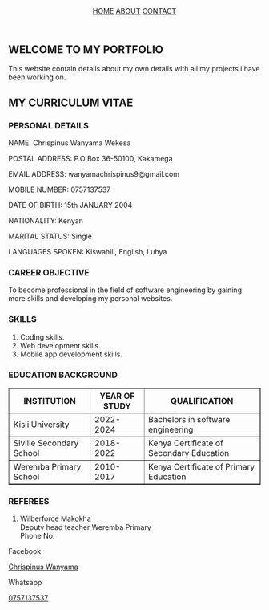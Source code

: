 <!DOCTYPE html>
<html lang="en">
<head>
    <meta charset="UTF-8">
    <meta name="viewport" content="width=device-width, initial-scale=1.0">
    <title>MY FIRST WEBSITE</title>
</head>
<body>
    <header>
        <nav>
            <a href="#home">HOME</a>
            <a href="#about">ABOUT</a>
            <a href="#contact">CONTACT</a>
        </nav>
    </header>
    <section id="home">
        <h1>WELCOME TO MY PORTFOLIO</h1>
        <p>This website contain details about my own details with all my projects i have been working on.</p>
    </section>
    <section id="about">
        <h1>MY CURRICULUM VITAE</h1>
        <h3>PERSONAL DETAILS</h3>
        <p>NAME: Chrispinus Wanyama Wekesa</p>
        <p>POSTAL ADDRESS: P.O Box 36-50100, Kakamega</p>
        <p>EMAIL ADDRESS: wanyamachrispinus9@gmail.com</p>
        <p>MOBILE NUMBER: 0757137537</p>
        <p>DATE OF BIRTH: 15th JANUARY 2004</p>
        <p>NATIONALITY: Kenyan</p>
        <p>MARITAL STATUS: Single</p>
        <p>LANGUAGES SPOKEN: Kiswahili, English, Luhya</p>
        <h3>CAREER OBJECTIVE</h3>
        <p>To become professional in the field of software engineering by gaining more skills and developing my personal websites.</p>
        <h3>SKILLS</h3>
        <ol>
            <li>Coding skills.</li>
            <li>Web development skills.</li>
            <li>Mobile app development skills.</li>
        </ol>
        <h3>EDUCATION BACKGROUND</h3>
        <table border="1">
            <tr>
                <th>INSTITUTION</th>
                <th>YEAR OF STUDY</th>
                <th>QUALIFICATION</th>
            </tr>
            <tr>
                <td>Kisii University</td>
                <td>2022-2024</td>
                <td>Bachelors in software engineering</td>
            </tr>
            <tr>
                <td>Sivilie Secondary School</td>
                <td>2018-2022</td>
                <td>Kenya Certificate of Secondary Education</td>
            </tr>
            <tr>
                <td>Weremba Primary School</td>
                <td>2010-2017</td>
                <td>Kenya Certificate of Primary Education</td>
            </tr>
        </table>
        <h3>REFEREES</h3>
        <ol>
            <li>Wilberforce Makokha<br> Deputy head teacher Weremba Primary<br> Phone No: </li>
        </ol>
    </section>
    <section id="contact">
        <p>Facebook</p>
        <a href="www.facebook.com/profile.php?id=100081505328547">Chrispinus Wanyama</a>
        <p>Whatsapp</p>
        <a href="https://whatsapp.com/dl/">0757137537</a>
    </section>
</body>
</html>

